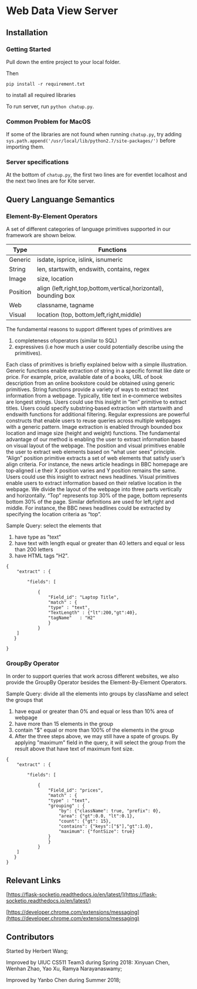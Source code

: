 # Web Data View Server 
## Installation

### Getting Started

Pull down the entire project to your local folder.

Then 
```
pip install -r requirement.txt
```
to install all required libraries

To run server, run 
```python chatup.py```.

### Common Problem for MacOS
If some of the libraries are not found when running ```chatup.py```, try adding ```sys.path.append('/usr/local/lib/python2.7/site-packages/')``` before importing them.

### Server specifications
At the bottom of ```chatup.py```, the first two lines are for eventlet localhost and the next two lines are for Kite server.  



## Query Languange Semantics 
### Element-By-Element Operators

A set of different categories of language primitives supported in our framework are shown below.

| Type    | Functions   |
| --------|---------|
| Generic | isdate, isprice, islink, isnumeric   |
| String | len, startswith, endswith, contains, regex |
| Image  | size, location   |
| Position | align (left,right,top,bottom,vertical,horizontal), bounding box |
| Web  | classname, tagname  |
| Visual | location (top, bottom,left,right,middle) |

The fundamental reasons to support different types of primitives are 

1. completeness ofoperators (similar to SQL)
2.  expressives (i.e how much a user could potentially describe using the primitives). 


Each class of primitives is briefly explained below with a simple illustration.
Generic functions enable extraction of string in a specific format like date or price. For example, price, available date of a books, URL of book description from an online bookstore could be obtained using generic primitives. String functions provide a variety of ways to extract text information from a webpage. Typically, title text in e‑commerce websites are longest strings. Users could use this insight in “len” primitive to extract titles. Users could specify substring‑based extraction with startswith and endswith functions for additional filtering. Regular expressions are powerful constructs that enable users to reuse queries across multiple webpages with a generic pattern. Image extraction is enabled through bounded box location and image size (height and weight) functions. The fundamental advantage of our method is enabling the user to extract information based on visual layout of the webpage. The position and visual primitives enable the user to extract web elements based on “what user sees” principle. “Align” position primitive extracts a set of web elements that satisfy user’s align criteria. For instance, the news article headings in BBC homepage are top‑aligned i.e their X position varies and Y position remains the same. Users could use this insight to extract news headlines. Visual primitives
enable users to extract information based on their relative location in the webpage. We divide the layout of the webpage into three parts vertically and horizontally. “Top” represents top 30% of the page, bottom represents bottom 30% of the page. Similar definitions are used for left,right and middle. For instance, the BBC news headlines could be extracted by specifying the location criteria as “top”.

Sample Query: select the elements that 

1. have type as "text"
2. have text with length equal or greater than 40 letters and equal or less than 200 letters
3. have HTML tags "H2".

```
{
    "extract" : {

        "fields": [

            {
                "Field_id": "Laptop Title",
                "match" : {
                "type" : "text",
                "TextLength" : {"lt":200,"gt":40},             
                "tagName"   : "H2"
                }
            }
    ]
   }

}
```
### GroupBy Operator

In order to support queries that work across different websites, we also provide the GroupBy Operator besides the Element-By-Element Operators.

Sample Query: divide all the elements into groups by className and select the groups that 

1. have equal or greater than 0% and equal or less than 10% area of webpage
2. have more than 15 elements in the group 
3. contain "$" equal or more than 100% of the elements in the group
4. After the three steps above, we may still have a spate of groups. By applying "maximum" field in the query, it will select the group from the result above that have text of maximum font size.


```
{
    "extract" : {

        "fields": [

            {
                "Field_id": "prices",
                "match" : {
                "type" : "text",
                "grouping" : {
                    "by": {"className": true, "prefix": 0},
                    "area": {"gt":0.0, "lt":0.1},
                    "count": {"gt": 15},
                    "contains": {"keys":["$"],"gt":1.0},
                    "maximum": {"fontSize": true}
                }
                }
            }
    ]
   }
}

```


## Relevant Links
[https://flask-socketio.readthedocs.io/en/latest/](https://flask-socketio.readthedocs.io/en/latest/)


[https://developer.chrome.com/extensions/messaging](https://developer.chrome.com/extensions/messaging)



## Contributors
Started by Herbert Wang;


Improved by UIUC CS511 Team3 during Spring 2018: Xinyuan Chen, Wenhan Zhao, Yao Xu, Ramya Narayanaswamy;


Improved by Yanbo Chen during Summer 2018;
